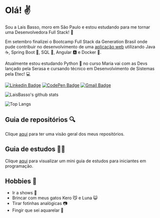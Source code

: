 # Olá! :v:

Sou a Lais Basso, moro em São Paulo e estou estudando para me tornar uma Desenvolvedora Full Stack! :rocket:

Em setembro finalizei o Bootcamp Full Stack da Generation Brasil onde pude contribuir no desenvolvimento de uma [aplicação web](https://github.com/laisbasso/PI-Seiva) utilizando Java :coffee:, Spring Boot :leaves:, SQL :dolphin:, Angular :a: e Docker :whale:.

Atualmente estou estudando Python :snake: no curso Maria vai com as Devs lançado pela Serasa e cursando técnico em Desenvolvimento de Sistemas pela Etec! :computer:

[![Linkedin Badge](https://img.shields.io/badge/-LinkedIn-blue?style=flat&logo=Linkedin&logoColor=white&link=https://www.linkedin.com/in/laisbasso/)](https://www.linkedin.com/in/laisbasso/)
[![CodePen Badge](https://img.shields.io/badge/-CodePen-000?style=flat&logo=CodePen&logoColor=white&link=https://codepen.io/laly_x/collections/)](https://codepen.io/laly_x/collections/)
[![Gmail Badge](https://img.shields.io/badge/-Gmail-c14438?style=flat&logo=Gmail&logoColor=white&link=mailto:laisbasso@live.com)](mailto:laisbasso@live.com)

![LaisBasso's github stats](https://github-readme-stats.vercel.app/api?username=laisbasso&show_icons=true&theme=buefy)

![Top Langs](https://github-readme-stats.vercel.app/api/top-langs/?username=laisbasso&layout=compact&theme=buefy)

## Guia de repositórios :mag:

Clique [aqui](https://github.com/laisbasso/laisbasso/blob/master/repo.md) para ter uma visão geral dos meus repositórios.

## Guia de estudos :woman_technologist:

Clique [aqui](https://github.com/laisbasso/laisbasso/blob/master/estudos.md) para visualizar um mini guia de estudos para iniciantes em programação.

## Hobbies :tada:

* Ir a shows :guitar:  
* Brincar com meus gatos Kero :smirk_cat: e Luna :smiley_cat:  
* Tirar fotinhas analógicas :camera:  
* Fingir que sei aquarelar :art:
